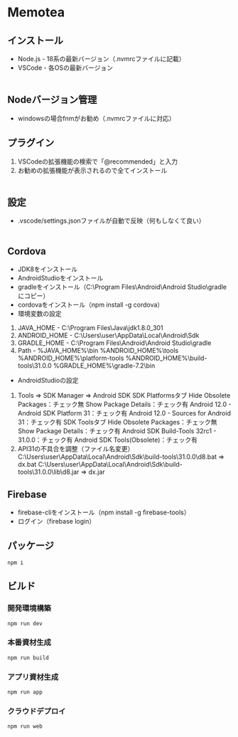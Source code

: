 # Memotea

## インストール

- Node.js - 18系の最新バージョン（.nvmrcファイルに記載）
- VSCode - 各OSの最新バージョン
  <br><br>

## Nodeバージョン管理

- windowsの場合fnmがお勧め（.nvmrcファイルに対応）

## プラグイン

1. VSCodeの拡張機能の検索で「@recommended」と入力
2. お勧めの拡張機能が表示されるので全てインストール
   <br><br>

## 設定

- .vscode/settings.jsonファイルが自動で反映（何もしなくて良い）
  <br><br>

## Cordova

- JDK8をインストール
- AndroidStudioをインストール
- gradleをインストール（C:\Program Files\Android\Android Studio\gradleにコピー）
- cordovaをインストール（npm install -g cordova）
- 環境変数の設定

1. JAVA_HOME - C:\Program Files\Java\jdk1.8.0_301
2. ANDROID_HOME - C:\Users\user\AppData\Local\Android\Sdk
3. GRADLE_HOME - C:\Program Files\Android\Android Studio\gradle
4. Path - %JAVA_HOME%\bin
   %ANDROID_HOME%\tools
   %ANDROID_HOME%\platform-tools
   %ANDROID_HOME%\build-tools\31.0.0
   %GRADLE_HOME%\gradle-7.2\bin

- AndroidStudioの設定

1. Tools ⇒ SDK Manager ⇒ Android SDK
   SDK Platformsタブ
   Hide Obsolete Packages：チェック無
   Show Package Details：チェック有
   Android 12.0 - Android SDK Platform 31：チェック有
   Android 12.0 - Sources for Android 31：チェック有
   SDK Toolsタブ
   Hide Obsolete Packages：チェック無
   Show Package Details：チェック有
   Android SDK Build-Tools 32rc1 - 31.0.0：チェック有
   Android SDK Tools(Obsolete)：チェック有
2. API31の不具合を調整（ファイル名変更）
   C:\Users\user\AppData\Local\Android\Sdk\build-tools\31.0.0\d8.bat ⇒ dx.bat
   C:\Users\user\AppData\Local\Android\Sdk\build-tools\31.0.0\lib\d8.jar ⇒ dx.jar

## Firebase

- firebase-cliをインストール（npm install -g firebase-tools）
- ログイン（firebase login）

## パッケージ

```
npm i
```

## ビルド

### 開発環境構築

```
npm run dev
```

### 本番資材生成

```
npm run build
```

### アプリ資材生成

```
npm run app
```

### クラウドデプロイ

```
npm run web
```
